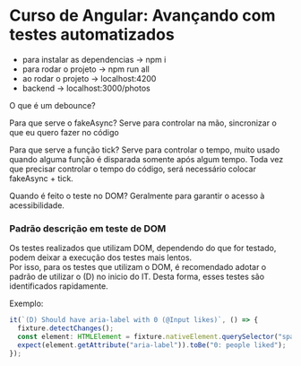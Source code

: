 # Curso de Angular: Avançando com testes automatizados

- para instalar as dependencias → npm i
- para rodar o projeto → npm run all
- ao rodar o projeto → localhost:4200
- backend → localhost:3000/photos

O que é um debounce?

Para que serve o fakeAsync?
Serve para controlar na mão, sincronizar o que eu quero fazer no código

Para que serve a função tick?
Serve para controlar o tempo, muito usado quando alguma função é disparada somente após algum tempo.
Toda vez que precisar controlar o tempo do código, será necessário colocar fakeAsync + tick.

Quando é feito o teste no DOM?
Geralmente para garantir o acesso à acessibilidade.

### Padrão descrição em teste de DOM

Os testes realizados que utilizam DOM, dependendo do que for testado, podem deixar a execução dos testes mais lentos. </br>
Por isso, para os testes que utilizam o DOM, é recomendado adotar o padrão de utilizar o (D) no inicio do IT. Desta forma, esses testes são identificados rapidamente.

Exemplo:

```typescript
it(`(D) Should have aria-label with 0 (@Input likes)`, () => {
  fixture.detectChanges();
  const element: HTMLElement = fixture.nativeElement.querySelector("span");
  expect(element.getAttribute("aria-label")).toBe("0: people liked");
});
```
